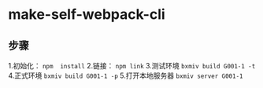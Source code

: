 # make-self-webpack-cli

## 步骤 


1.初始化：  `npm  install`
2.链接：    `npm link`
3.测试环境  `bxmiv build G001-1 -t`
4.正式环境  `bxmiv build G001-1 -p`
5.打开本地服务器 `bxmiv server G001-1`




 
